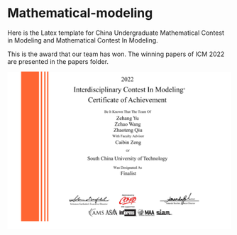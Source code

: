 # Mathematical-modeling

Here is the Latex template for China Undergraduate Mathematical Contest in Modeling and Mathematical Contest In Modeling.



This is the award that our team has won.
The winning papers of ICM 2022 are presented in the papers folder.

![image](https://github.com/zehang-yu/Mathematical-modeling/blob/main/image/MCM.png)
